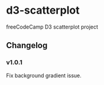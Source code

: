 # d3-scatterplot
freeCodeCamp D3 scatterplot project

## Changelog

### v1.0.1

Fix background gradient issue.
